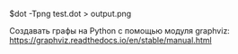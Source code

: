 $dot -Tpng test.dot > output.png

Создавать графы на Python с помощью модуля graphviz: https://graphviz.readthedocs.io/en/stable/manual.html

